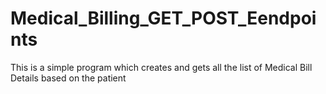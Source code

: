 # Medical_Billing_GET_POST_Eendpoints
This is a simple program which creates and gets all the list of Medical Bill Details based on the patient
